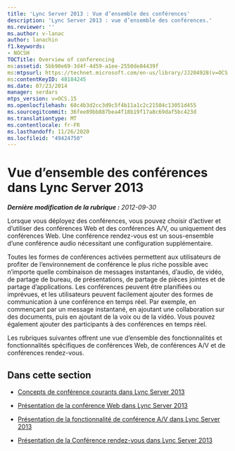 ```yaml
---
title: 'Lync Server 2013 : Vue d’ensemble des conférences'
description: 'Lync Server 2013 : vue d’ensemble des conférences.'
ms.reviewer: ''
ms.author: v-lanac
author: lanachin
f1.keywords:
- NOCSH
TOCTitle: Overview of conferencing
ms:assetid: 5bb90e69-3d4f-4d59-a1ee-2550de84439f
ms:mtpsurl: https://technet.microsoft.com/en-us/library/JJ204928(v=OCS.15)
ms:contentKeyID: 48184245
ms.date: 07/23/2014
manager: serdars
mtps_version: v=OCS.15
ms.openlocfilehash: 60c4b3d2cc3d9c5f4b11a1c2c21504c13051d455
ms.sourcegitcommit: 36fee89bb887bea4f18b19f17a8c69daf5bc423d
ms.translationtype: MT
ms.contentlocale: fr-FR
ms.lasthandoff: 11/26/2020
ms.locfileid: "49424750"
---
```

# <a name="overview-of-conferencing-in-lync-server-2013"></a>Vue d’ensemble des conférences dans Lync Server 2013

<div data-xmlns="http://www.w3.org/1999/xhtml">

<div class="topic" data-xmlns="http://www.w3.org/1999/xhtml" data-msxsl="urn:schemas-microsoft-com:xslt" data-cs="https://msdn.microsoft.com/">

<div data-asp="https://msdn2.microsoft.com/asp">



</div>

<div id="mainSection">

<div id="mainBody">

<span> </span>

_**Dernière modification de la rubrique :** 2012-09-30_

Lorsque vous déployez des conférences, vous pouvez choisir d’activer et d’utiliser des conférences Web et des conférences A/V, ou uniquement des conférences Web. Une conférence rendez-vous est un sous-ensemble d’une conférence audio nécessitant une configuration supplémentaire.

Toutes les formes de conférences activées permettent aux utilisateurs de profiter de l’environnement de conférence le plus riche possible avec n’importe quelle combinaison de messages instantanés, d’audio, de vidéo, de partage de bureau, de présentations, de partage de pièces jointes et de partage d’applications. Les conférences peuvent être planifiées ou imprévues, et les utilisateurs peuvent facilement ajouter des formes de communication à une conférence en temps réel. Par exemple, en commençant par un message instantané, en ajoutant une collaboration sur des documents, puis en ajoutant de la voix ou de la vidéo. Vous pouvez également ajouter des participants à des conférences en temps réel.

Les rubriques suivantes offrent une vue d’ensemble des fonctionnalités et fonctionnalités spécifiques de conférences Web, de conférences A/V et de conférences rendez-vous.

<div>

## <a name="in-this-section"></a>Dans cette section

  - [Concepts de conférence courants dans Lync Server 2013](lync-server-2013-common-conferencing-concepts.md)

  - [Présentation de la conférence Web dans Lync Server 2013](lync-server-2013-web-conferencing-overview.md)

  - [Présentation de la fonctionnalité de conférence A/V dans Lync Server 2013](lync-server-2013-a-v-conferencing-overview.md)

  - [Présentation de la Conférence rendez-vous dans Lync Server 2013](lync-server-2013-dial-in-conferencing-overview.md)

</div>

</div>

<span> </span>

</div>

</div>

</div>


